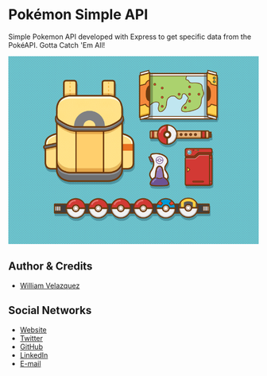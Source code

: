 # Pokémon Simple API

Simple Pokemon API developed with Express to get specific data from the PokéAPI. 
Gotta Catch 'Em All!

![Pokémon Simple API](./.readme-static/pokemon-simple-api.png)

## Author & Credits

- [William Velazquez](https://twitter.com/@WilliamVlazquez)

## Social Networks

- [Website](https://williamvelazquez.com/)
- [Twitter](https://twitter.com/@WilliamVlazquez)
- [GitHub](https://github.com/WilliamVelazquez)
- [LinkedIn](https://www.linkedin.com/in/williamvelazquez/)
- [E-mail](mailto:info@williamvelazquez.com)
